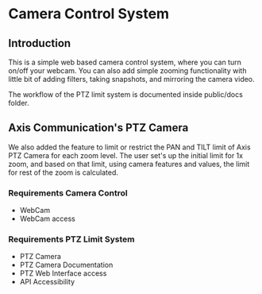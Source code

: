 # Camera Control System

## Introduction
This is a simple web based camera control system, where you can turn on/off your webcam. 
You can also add simple zooming functionality with little bit of adding filters, taking snapshots, and mirroring the camera video.

The workflow of the PTZ limit system is documented inside public/docs folder.

## Axis Communication's PTZ Camera
We also added the feature to limit or restrict the PAN and TILT limit of Axis PTZ Camera for each zoom level. The user set's up the initial limit for 1x zoom,
and based on that limit, using camera features and values, the limit for rest of the zoom is calculated.


### Requirements Camera Control
- WebCam
- WebCam access

### Requirements PTZ Limit System
- PTZ Camera
- PTZ Camera Documentation
- PTZ Web Interface access
- API Accessibility

